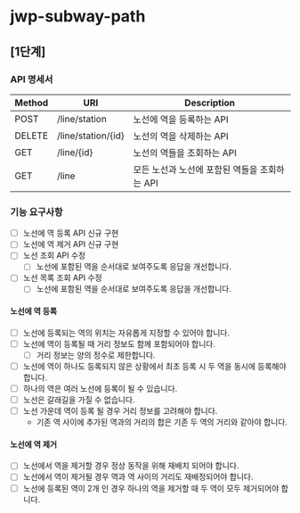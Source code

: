 # jwp-subway-path

## [1단계]

### API 명세서

| Method | URI                | Description                 |
|--------|--------------------|-----------------------------|
| POST   | /line/station      | 노선에 역을 등록하는 API             |
| DELETE | /line/station/{id} | 노선의 역을 삭제하는 API             |
| GET    | /line/{id}         | 노선의 역들을 조회하는 API            |
| GET    | /line              | 모든 노선과 노선에 포함된 역들을 조회하는 API |

### 기능 요구사항

- [ ] 노선에 역 등록 API 신규 구현
- [ ] 노선에 역 제거 API 신규 구현
- [ ] 노선 조회 API 수정
    - [ ] 노선에 포함된 역을 순서대로 보여주도록 응답을 개선합니다.
- [ ] 노선 목록 조회 API 수정
    - [ ] 노선에 포함된 역을 순서대로 보여주도록 응답을 개선합니다.

#### 노선에 역 등록

- [ ] 노선에 등록되는 역의 위치는 자유롭게 지정할 수 있어야 합니다.
- [ ] 노선에 역이 등록될 때 거리 정보도 함께 포함되어야 합니다.
    - [ ] 거리 정보는 양의 정수로 제한합니다.
- [ ] 노선에 역이 하나도 등록되지 않은 상황에서 최초 등록 시 두 역을 동시에 등록해야 합니다.
- [ ] 하나의 역은 여러 노선에 등록이 될 수 있습니다.
- [ ] 노선은 갈래길을 가질 수 없습니다.
- [ ] 노선 가운데 역이 등록 될 경우 거리 정보를 고려해야 합니다.
    - 기존 역 사이에 추가된 역과의 거리의 합은 기존 두 역의 거리와 같아야 합니다.

#### 노선에 역 제거

- [ ] 노선에서 역을 제거할 경우 정상 동작을 위해 재배치 되어야 합니다.
- [ ] 노선에서 역이 제거될 경우 역과 역 사이의 거리도 재배정되어야 합니다.
- [ ] 노선에 등록된 역이 2개 인 경우 하나의 역을 제거할 때 두 역이 모두 제거되어야 합니다.
